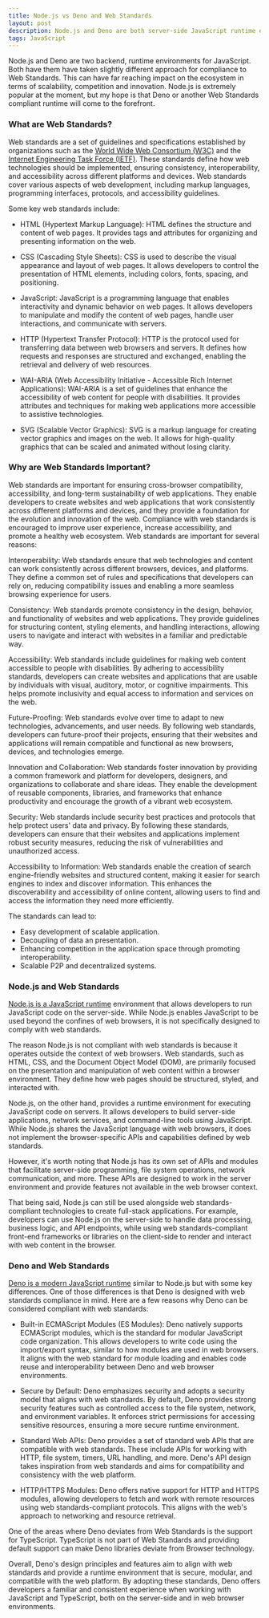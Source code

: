 ```yaml
---
title: Node.js vs Deno and Web Standards
layout: post
description: Node.js and Deno are both server-side JavaScript runtime environments, with the key difference that Deno is compliant with Web Standards and Noje.js is not.
tags: JavaScript
---
```


Node.js and Deno are two backend, runtime environments for JavaScript. Both have them have taken slightly different approach for compliance to Web Standards. This can have far reaching impact on the ecosystem in terms of scalability, competition and innovation. Node.js is extremely popular at the moment, but my hope is that Deno or another Web Standards compliant runtime will come to the forefront. 

### What are Web Standards?
Web standards are a set of guidelines and specifications established by organizations such as the [World Wide Web Consortium (W3C)](https://www.w3.org/) and the [Internet Engineering Task Force (IETF)](https://www.ietf.org/). These standards define how web technologies should be implemented, ensuring consistency, interoperability, and accessibility across different platforms and devices. Web standards cover various aspects of web development, including markup languages, programming interfaces, protocols, and accessibility guidelines.

Some key web standards include:

- HTML (Hypertext Markup Language): HTML defines the structure and content of web pages. It provides tags and attributes for organizing and presenting information on the web.

- CSS (Cascading Style Sheets): CSS is used to describe the visual appearance and layout of web pages. It allows developers to control the presentation of HTML elements, including colors, fonts, spacing, and positioning.

- JavaScript: JavaScript is a programming language that enables interactivity and dynamic behavior on web pages. It allows developers to manipulate and modify the content of web pages, handle user interactions, and communicate with servers.

- HTTP (Hypertext Transfer Protocol): HTTP is the protocol used for transferring data between web browsers and servers. It defines how requests and responses are structured and exchanged, enabling the retrieval and delivery of web resources.

- WAI-ARIA (Web Accessibility Initiative - Accessible Rich Internet Applications): WAI-ARIA is a set of guidelines that enhance the accessibility of web content for people with disabilities. It provides attributes and techniques for making web applications more accessible to assistive technologies.

- SVG (Scalable Vector Graphics): SVG is a markup language for creating vector graphics and images on the web. It allows for high-quality graphics that can be scaled and animated without losing clarity.


### Why are Web Standards Important?
Web standards are important for ensuring cross-browser compatibility, accessibility, and long-term sustainability of web applications. They enable developers to create websites and web applications that work consistently across different platforms and devices, and they provide a foundation for the evolution and innovation of the web. Compliance with web standards is encouraged to improve user experience, increase accessibility, and promote a healthy web ecosystem. Web standards are important for several reasons:

Interoperability: Web standards ensure that web technologies and content can work consistently across different browsers, devices, and platforms. They define a common set of rules and specifications that developers can rely on, reducing compatibility issues and enabling a more seamless browsing experience for users.

Consistency: Web standards promote consistency in the design, behavior, and functionality of websites and web applications. They provide guidelines for structuring content, styling elements, and handling interactions, allowing users to navigate and interact with websites in a familiar and predictable way.

Accessibility: Web standards include guidelines for making web content accessible to people with disabilities. By adhering to accessibility standards, developers can create websites and applications that are usable by individuals with visual, auditory, motor, or cognitive impairments. This helps promote inclusivity and equal access to information and services on the web.

Future-Proofing: Web standards evolve over time to adapt to new technologies, advancements, and user needs. By following web standards, developers can future-proof their projects, ensuring that their websites and applications will remain compatible and functional as new browsers, devices, and technologies emerge.

Innovation and Collaboration: Web standards foster innovation by providing a common framework and platform for developers, designers, and organizations to collaborate and share ideas. They enable the development of reusable components, libraries, and frameworks that enhance productivity and encourage the growth of a vibrant web ecosystem.

Security: Web standards include security best practices and protocols that help protect users' data and privacy. By following these standards, developers can ensure that their websites and applications implement robust security measures, reducing the risk of vulnerabilities and unauthorized access.

Accessibility to Information: Web standards enable the creation of search engine-friendly websites and structured content, making it easier for search engines to index and discover information. This enhances the discoverability and accessibility of online content, allowing users to find and access the information they need more efficiently.


The standards can lead to:
- Easy development of scalable application.
- Decoupling of data an presentation.
- Enhancing competition in the application space through promoting interoperability.
- Scalable P2P and decentralized systems.

### Node.js and Web Standards
[Node.js is a JavaScript runtime](https://nodejs.org/en/about) environment that allows developers to run JavaScript code on the server-side. While Node.js enables JavaScript to be used beyond the confines of web browsers, it is not specifically designed to comply with web standards.

The reason Node.js is not compliant with web standards is because it operates outside the context of web browsers. Web standards, such as HTML, CSS, and the Document Object Model (DOM), are primarily focused on the presentation and manipulation of web content within a browser environment. They define how web pages should be structured, styled, and interacted with.

Node.js, on the other hand, provides a runtime environment for executing JavaScript code on servers. It allows developers to build server-side applications, network services, and command-line tools using JavaScript. While Node.js shares the JavaScript language with web browsers, it does not implement the browser-specific APIs and capabilities defined by web standards.

However, it's worth noting that Node.js has its own set of APIs and modules that facilitate server-side programming, file system operations, network communication, and more. These APIs are designed to work in the server environment and provide features not available in the web browser context.

That being said, Node.js can still be used alongside web standards-compliant technologies to create full-stack applications. For example, developers can use Node.js on the server-side to handle data processing, business logic, and API endpoints, while using web standards-compliant front-end frameworks or libraries on the client-side to render and interact with web content in the browser.

### Deno and Web Standards
[Deno is a modern JavaScript runtime](https://deno.com/) similar to Node.js but with some key differences. One of those differences is that Deno is designed with web standards compliance in mind. Here are a few reasons why Deno can be considered compliant with web standards:

- Built-in ECMAScript Modules (ES Modules): Deno natively supports ECMAScript modules, which is the standard for modular JavaScript code organization. This allows developers to write code using the import/export syntax, similar to how modules are used in web browsers. It aligns with the web standard for module loading and enables code reuse and interoperability between Deno and web browser environments.

- Secure by Default: Deno emphasizes security and adopts a security model that aligns with web standards. By default, Deno provides strong security features such as controlled access to the file system, network, and environment variables. It enforces strict permissions for accessing sensitive resources, ensuring a more secure runtime environment.

- Standard Web APIs: Deno provides a set of standard web APIs that are compatible with web standards. These include APIs for working with HTTP, file system, timers, URL handling, and more. Deno's API design takes inspiration from web standards and aims for compatibility and consistency with the web platform.

- HTTP/HTTPS Modules: Deno offers native support for HTTP and HTTPS modules, allowing developers to fetch and work with remote resources using web standards-compliant protocols. This aligns with the web's approach to networking and resource retrieval.

One of the areas where Deno deviates from Web Standards is the support for TypeScript. TypeScript is not part of Web Standards and providing default support can make Deno libraries deviate from Browser technology. 

Overall, Deno's design principles and features aim to align with web standards and provide a runtime environment that is secure, modular, and compatible with the web platform. By adopting these standards, Deno offers developers a familiar and consistent experience when working with JavaScript and TypeScript, both on the server-side and in web browser environments.

 
